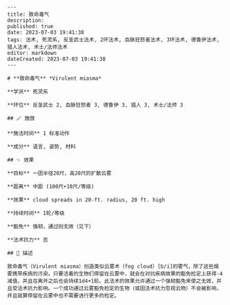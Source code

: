 
    ---
    title: 致命毒气
    description: 
    published: true
    date: 2023-07-03 19:41:38
    tags: 法术, 死灵系, 反圣武士法术, 2环法术, 血脉狂怒者法术, 3环法术, 德鲁伊法术, 猎人法术, 术士/法师法术
    editor: markdown
    dateCreated: 2023-07-03 19:41:38
    ---

    # **致命毒气** *Virulent miasma*

    **学派** 死灵系 

    **环位** 反圣武士 2, 血脉狂怒者 3, 德鲁伊 3, 猎人 3, 术士/法师 3

    ## 🪄 施放

    **施法时间** 1 标准动作

    **成分** 语言, 姿势, 材料

    ## ✨ 效果 

    **目标** 一团半径20尺，高20尺的扩散云雾 

    **距离** 中距 (100尺+10尺/等级) 

    **效果** cloud spreads in 20-ft. radius, 20 ft. high 

    **持续时间** 1轮/等级 

    **豁免** 强韧，通过则无效（见下）

    **法术抗力** 否

    ## 📖 描述

    致命毒气（Virulent miasma）创造类似云雾术（fog cloud）[b/i]的雾气，除了这些烟雾携带疾病的污染。只要活着的生物们停留在云雾中，就会在对抗疾病效果的豁免检定上获得-4减值，并且在离开之后也会持续1d4+1轮。此法术的效果允许通过一个强韧豁免来使之无效，并且受法术抗力影响。一个成功通过云雾豁免检定的生物（或因法术抗力忽视云物）不会被影响，并且就算停留在云雾中也不需要进行更多的检定。
    